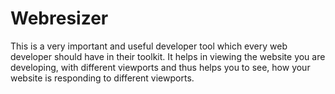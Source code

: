 # Webresizer
This is a very important and useful developer tool which every web developer should have in their toolkit. It helps in viewing the website you are developing, with different viewports and thus helps you to see, how your website is responding to different viewports.
